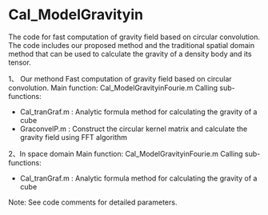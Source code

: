 # Cal_ModelGravityin
The code for fast computation of gravity field based on circular convolution.
The code includes our proposed method and the traditional spatial domain method that can be used to calculate the gravity of a density body and its tensor.

1、	Our methond
Fast computation of gravity field based on circular convolution.
Main function:
Cal_ModelGravityinFourie.m
Calling sub-functions:
-	Cal_tranGraf.m : Analytic formula method for calculating the gravity of a cube
-	GraconvelP.m : Construct the circular kernel matrix and calculate the gravity field using FFT algorithm

2、In space domain
Main function:
Cal_ModelGravityinFourie.m
Calling sub-functions:
-	Cal_tranGraf.m : Analytic formula method for calculating the gravity of a cube


Note: See code comments for detailed parameters.
